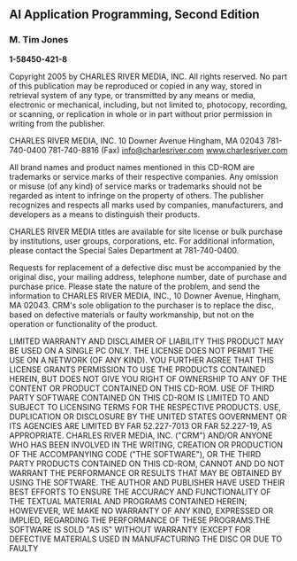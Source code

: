 ## AI Application Programming, Second Edition
### M. Tim Jones
__1-58450-421-8__

Copyright 2005 by CHARLES RIVER MEDIA, INC.
All rights reserved.
No part of this publication may be reproduced or copied in any way, stored in retrieval system of any type, or transmitted by any means or media, electronic or mechanical, including, but not limited to, photocopy, recording, or scanning, or replication in whole or in part without prior permission in writing from the publisher.

CHARLES RIVER MEDIA, INC.
10 Downer Avenue
Hingham, MA 02043
781-740-0400
781-740-8816 (Fax)
info@charlesriver.com
www.charlesriver.com

All brand names and product names mentioned in this CD-ROM are trademarks or
service marks of their respective companies. Any omission or misuse (of any
kind) of service marks or trademarks should not be regarded as intent to
infringe on the property of others. The publisher recognizes and respects all
marks used by companies, manufacturers, and developers as a means to
distinguish their products.

CHARLES RIVER MEDIA titles are available for site license or bulk purchase by
institutions, user groups, corporations, etc. For additional information,
please contact the Special Sales Department at 781-740-0400.

Requests for replacement of a defective disc must be accompanied by the
original disc, your  mailing address, telephone number, date of purchase and
purchase price.  Please state the nature of the problem, and send the
information to CHARLES RIVER MEDIA, INC., 10 Downer Avenue, Hingham, MA 02043. CRM's sole obligation to the purchaser is to replace the disc, based on defective materials or faulty workmanship, but not on the operation or functionality of the product.

LIMITED WARRANTY AND DISCLAIMER OF LIABILITY THIS PRODUCT MAY BE USED ON A SINGLE PC ONLY. THE LICENSE DOES NOT PERMIT THE USE ON A NETWORK (OF ANY KIND). YOU FURTHER AGREE THAT THIS LICENSE GRANTS
PERMISSION TO USE THE PRODUCTS CONTAINED HEREIN, BUT DOES NOT GIVE YOU RIGHT OF OWNERSHIP TO ANY OF THE CONTENT OR PRODUCT CONTAINED ON THIS CD-ROM. USE OF THIRD PARTY SOFTWARE CONTAINED ON THIS CD-ROM IS LIMITED TO AND SUBJECT TO LICENSING TERMS FOR THE RESPECTIVE PRODUCTS. USE, DUPLICATION OR DISCLOSURE BY THE UNITED STATES GOVERNMENT OR ITS AGENCIES ARE LIMITED BY FAR 52.227-7013 OR FAR 52.227-19, AS APPROPRIATE. CHARLES RIVER MEDIA, INC. ("CRM") AND/OR ANYONE WHO HAS BEEN INVOLVED IN THE WRITING, CREATION OR PRODUCTION OF THE ACCOMPANYING CODE ("THE SOFTWARE"), OR THE THIRD PARTY PRODUCTS CONTAINED ON THIS CD-ROM, CANNOT AND DO NOT WARRANT THE PERFORMANCE OR RESULTS THAT MAY BE OBTAINED BY USING THE SOFTWARE. THE AUTHOR AND PUBLISHER HAVE USED THEIR BEST EFFORTS TO ENSURE THE ACCURACY AND FUNCTIONALITY OF THE TEXTUAL MATERIAL AND PROGRAMS CONTAINED HEREIN; HOWEVEVER, WE MAKE NO WARRANTY OF ANY KIND, EXPRESSED OR IMPLIED, REGARDING THE PERFORMANCE OF THESE PROGRAMS.THE SOFTWARE IS SOLD "AS IS" WITHOUT WARRANTY (EXCEPT FOR DEFECTIVE MATERIALS USED IN MANUFACTURING THE DISC OR DUE TO FAULTY 